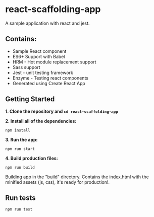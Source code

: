 # react-scaffolding-app
A sample application with react and jest.

## Contains:
* Sample React component
* ES6+ Support with Babel
* HRM - Hot module replacement support
* Sass support
* Jest - unit testing framework
* Enzyme - Testing react components
* Generated using Create React App


## Getting Started

**1. Clone the repository and ```cd react-scaffolding-app```**


**2. Install all of the dependencies:**

```npm install```

**3. Run the app:**

```npm run start```

**4. Build production files:**

```npm run build```

Building app in the "build" directory. Contains the index.html with the minified assets (js, css), it's ready for production!.

## Run tests

```npm run test```